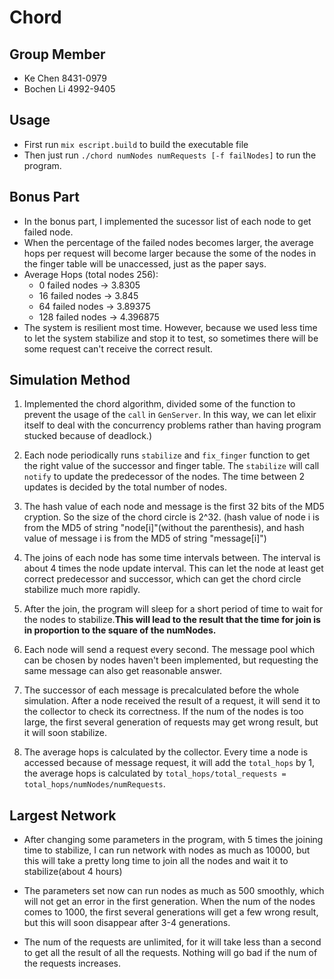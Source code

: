 # Chord

## Group Member
* Ke Chen 8431-0979
* Bochen Li 4992-9405

## Usage
* First run `mix escript.build` to build the executable file
* Then just run `./chord numNodes numRequests [-f failNodes]` to run the program.

## Bonus Part
* In the bonus part, I implemented the sucessor list of each node to get failed node.
* When the percentage of the failed nodes becomes larger, the average hops per request will become larger because the some of the nodes in the finger table will be unaccessed, just as the paper says.
* Average Hops (total nodes 256):
	* 0 failed nodes -> 3.8305
	* 16 failed nodes -> 3.845
	* 64 failed nodes -> 3.89375
	* 128 failed nodes -> 4.396875
* The system is resilient most time. However, because we used less time to let the system stabilize and stop it to test, so sometimes there will be some request can't receive the correct result.

## Simulation Method
1. Implemented the chord algorithm, divided some of the function to prevent the usage of the `call` in `GenServer`. In this way, we can let elixir itself to deal with the concurrency problems rather than having program stucked because of deadlock.)

2. Each node periodically runs `stabilize` and `fix_finger` function to get the right value of the successor and finger table. The `stabilize` will call `notify` to update the predecessor of the nodes. The time between 2 updates is decided by the total number of nodes.

3. The hash value of each node and message is the first 32 bits of the MD5 cryption. So the size of the chord circle is 2^32. (hash value of node i is from the MD5 of string "node[i]"(without the parenthesis), and hash value of message i is from the MD5 of string "message[i]")

4. The joins of each node has some time intervals between. The interval is about 4 times the node update interval. This can let the node at least get correct predecessor and successor, which can get the chord circle stabilize much more rapidly. 

5. After the join, the program will sleep for a short period of time to wait for the nodes to stabilize.**This will lead to the result that the time for join is in proportion to the square of the numNodes.**

6. Each node will send a request every second. The message pool which can be chosen by nodes haven't been implemented, but requesting the same message can also get reasonable answer.

7. The successor of each message is precalculated before the whole simulation. After a node received the result of a request, it will send it to the collector to check its correctness. If the num of the nodes is too large, the first several generation of requests may get wrong result, but it will soon stabilize.

8. The average hops is calculated by the collector. Every time a node is accessed because of message request, it will add the `total_hops` by 1, the average hops is calculated by `total_hops/total_requests = total_hops/numNodes/numRequests`.

## Largest Network

* After changing some parameters in the program, with 5 times the joining time to stabilize, I can run network with nodes as much as 10000, but this will take a pretty long time to join all the nodes and wait it to stabilize(about 4 hours) 

* The parameters set now can run nodes as much as 500 smoothly, which will not get an error in the first generation. When the num of the nodes comes to 1000, the first several generations will get a few wrong result, but this will soon disappear after 3-4 generations.

* The num of the requests are unlimited, for it will take less than a second to get all the result of all the requests. Nothing will go bad if the num of the requests increases.



